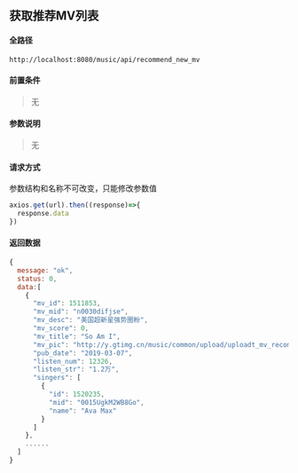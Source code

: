 ## 获取推荐MV列表

#### 全路径

```
http://localhost:8080/music/api/recommend_new_mv
```

#### 前置条件

> 无
>

#### 参数说明

> 无
>

#### 请求方式

参数结构和名称不可改变，只能修改参数值

```js
axios.get(url).then((response)=>{
  response.data
})
```

#### 返回数据

```js
{
  message: "ok",
  status: 0,
  data:[
    {
      "mv_id": 1511853,
      "mv_mid": "n0030difjse",
      "mv_desc": "美国超新星强势圈粉",
      "mv_score": 0,
      "mv_title": "So Am I",
      "mv_pic": "http://y.gtimg.cn/music/common/upload/uploadt_mv_recommend_conf/1203879.jpg",
      "pub_date": "2019-03-07",
      "listen_num": 12326,
      "listen_str": "1.2万",
      "singers": [
        {
          "id": 1520235,
          "mid": "0015UgkM2WB8Go",
          "name": "Ava Max"
        }
      ]
    },
    ......
  ]
}
```


